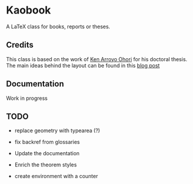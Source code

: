 # Kaobook

A LaTeX class for books, reports or theses.

## Credits

This class is based on the work of [Ken Arroyo 
Ohori](https://3d.bk.tudelft.nl/ken/en/) for his doctoral thesis. The 
main ideas behind the layout can be found in this [blog 
post](https://3d.bk.tudelft.nl/ken/en/2016/04/17/a-1.5-column-layout-in-latex.html)

## Documentation

Work in progress

## TODO

* replace geometry with typearea (?)

* fix backref from glossaries

* Update the documentation

* Enrich the theorem styles

* create environment with a counter
